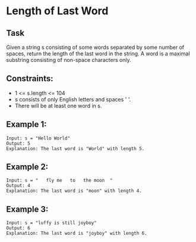 # Length of Last Word

## Task
Given a string s consisting of some words separated by some number of spaces, return the length of the last word in the string.
A word is a maximal substring consisting of non-space characters only.


## Constraints:
- 1 <= s.length <= 104
- s consists of only English letters and spaces ' '.
- There will be at least one word in s.


## Example 1:
```
Input: s = "Hello World"
Output: 5
Explanation: The last word is "World" with length 5.
```


## Example 2:
```
Input: s = "   fly me   to   the moon  "
Output: 4
Explanation: The last word is "moon" with length 4.
```

## Example 3:
```
Input: s = "luffy is still joyboy"
Output: 6
Explanation: The last word is "joyboy" with length 6.
```